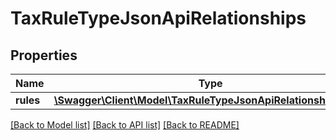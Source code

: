 # TaxRuleTypeJsonApiRelationships

## Properties
Name | Type | Description | Notes
------------ | ------------- | ------------- | -------------
**rules** | [**\Swagger\Client\Model\TaxRuleTypeJsonApiRelationshipsRules**](TaxRuleTypeJsonApiRelationshipsRules.md) |  | [optional] 

[[Back to Model list]](../../README.md#documentation-for-models) [[Back to API list]](../../README.md#documentation-for-api-endpoints) [[Back to README]](../../README.md)

